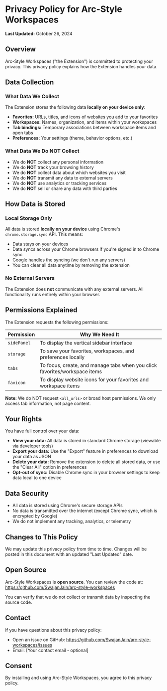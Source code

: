 # Privacy Policy for Arc-Style Workspaces

**Last Updated:** October 26, 2024

## Overview

Arc-Style Workspaces ("the Extension") is committed to protecting your privacy. This privacy policy explains how the Extension handles your data.

## Data Collection

### What Data We Collect

The Extension stores the following data **locally on your device only**:

- **Favorites:** URLs, titles, and icons of websites you add to your favorites
- **Workspaces:** Names, organization, and items within your workspaces
- **Tab bindings:** Temporary associations between workspace items and open tabs
- **Preferences:** Your settings (theme, behavior options, etc.)

### What Data We Do NOT Collect

- We do **NOT** collect any personal information
- We do **NOT** track your browsing history
- We do **NOT** collect data about which websites you visit
- We do **NOT** transmit any data to external servers
- We do **NOT** use analytics or tracking services
- We do **NOT** sell or share any data with third parties

## How Data is Stored

### Local Storage Only

All data is stored **locally on your device** using Chrome's `chrome.storage.sync` API. This means:

- Data stays on your devices
- Data syncs across your Chrome browsers if you're signed in to Chrome sync
- Google handles the syncing (we don't run any servers)
- You can clear all data anytime by removing the extension

### No External Servers

The Extension does **not** communicate with any external servers. All functionality runs entirely within your browser.

## Permissions Explained

The Extension requests the following permissions:

| Permission | Why We Need It |
|------------|----------------|
| `sidePanel` | To display the vertical sidebar interface |
| `storage` | To save your favorites, workspaces, and preferences locally |
| `tabs` | To focus, create, and manage tabs when you click favorites/workspace items |
| `favicon` | To display website icons for your favorites and workspace items |

**Note:** We do NOT request `<all_urls>` or broad host permissions. We only access tab information, not page content.

## Your Rights

You have full control over your data:

- **View your data:** All data is stored in standard Chrome storage (viewable via developer tools)
- **Export your data:** Use the "Export" feature in preferences to download your data as JSON
- **Delete your data:** Remove the extension to delete all stored data, or use the "Clear All" option in preferences
- **Opt-out of sync:** Disable Chrome sync in your browser settings to keep data local to one device

## Data Security

- All data is stored using Chrome's secure storage APIs
- No data is transmitted over the internet (except Chrome sync, which is encrypted by Google)
- We do not implement any tracking, analytics, or telemetry

## Changes to This Policy

We may update this privacy policy from time to time. Changes will be posted in this document with an updated "Last Updated" date.

## Open Source

Arc-Style Workspaces is **open source**. You can review the code at:
https://github.com/SwajanJain/arc-style-workspaces

You can verify that we do not collect or transmit data by inspecting the source code.

## Contact

If you have questions about this privacy policy:

- Open an issue on GitHub: https://github.com/SwajanJain/arc-style-workspaces/issues
- Email: [Your contact email - optional]

## Consent

By installing and using Arc-Style Workspaces, you agree to this privacy policy.
